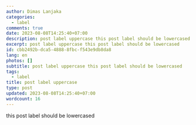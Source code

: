 ```yaml
---
author: Dimas Lanjaka
categories:
  - label
comments: true
date: 2023-08-08T14:25:40+07:00
description: post label uppercase this post label should be lowercased
excerpt: post label uppercase this post label should be lowercased
id: cbb2492b-dca5-4888-8fbc-f543e9db8da8
lang: en
photos: []
subtitle: post label uppercase this post label should be lowercased
tags:
  - label
title: post label uppercase
type: post
updated: 2023-08-08T14:25:40+07:00
wordcount: 16
---
```


this post label should be lowercased